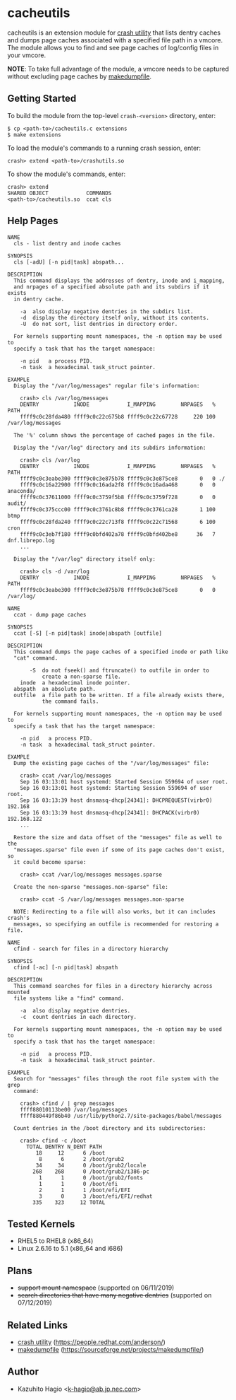 cacheutils
==========

cacheutils is an extension module for [crash utility][1] that lists dentry
caches and dumps page caches associated with a specified file path in a vmcore.
The module allows you to find and see page caches of log/config files in your
vmcore.

**NOTE**: To take full advantage of the module, a vmcore needs to be captured
without excluding page caches by [makedumpfile][2].

Getting Started
---------------

To build the module from the top-level `crash-<version>` directory, enter:

    $ cp <path-to>/cacheutils.c extensions
    $ make extensions

To load the module's commands to a running crash session, enter:

    crash> extend <path-to>/crashutils.so

To show the module's commands, enter:

    crash> extend
    SHARED OBJECT            COMMANDS
    <path-to>/cacheutils.so  ccat cls

Help Pages
----------

```
NAME
  cls - list dentry and inode caches

SYNOPSIS
  cls [-adU] [-n pid|task] abspath...

DESCRIPTION
  This command displays the addresses of dentry, inode and i_mapping,
  and nrpages of a specified absolute path and its subdirs if it exists
  in dentry cache.

    -a  also display negative dentries in the subdirs list.
    -d  display the directory itself only, without its contents.
    -U  do not sort, list dentries in directory order.

  For kernels supporting mount namespaces, the -n option may be used to
  specify a task that has the target namespace:

    -n pid   a process PID.
    -n task  a hexadecimal task_struct pointer.

EXAMPLE
  Display the "/var/log/messages" regular file's information:

    crash> cls /var/log/messages
    DENTRY           INODE            I_MAPPING        NRPAGES   % PATH
    ffff9c0c28fda480 ffff9c0c22c675b8 ffff9c0c22c67728     220 100 /var/log/messages

  The '%' column shows the percentage of cached pages in the file.

  Display the "/var/log" directory and its subdirs information:

    crash> cls /var/log
    DENTRY           INODE            I_MAPPING        NRPAGES   % PATH
    ffff9c0c3eabe300 ffff9c0c3e875b78 ffff9c0c3e875ce8       0   0 ./
    ffff9c0c16a22900 ffff9c0c16ada2f8 ffff9c0c16ada468       0   0 anaconda/
    ffff9c0c37611000 ffff9c0c3759f5b8 ffff9c0c3759f728       0   0 audit/
    ffff9c0c375ccc00 ffff9c0c3761c8b8 ffff9c0c3761ca28       1 100 btmp
    ffff9c0c28fda240 ffff9c0c22c713f8 ffff9c0c22c71568       6 100 cron
    ffff9c0c3eb7f180 ffff9c0bfd402a78 ffff9c0bfd402be8      36   7 dnf.librepo.log
    ...

  Display the "/var/log" directory itself only:

    crash> cls -d /var/log
    DENTRY           INODE            I_MAPPING        NRPAGES   % PATH
    ffff9c0c3eabe300 ffff9c0c3e875b78 ffff9c0c3e875ce8       0   0 /var/log/
```
```
NAME
  ccat - dump page caches

SYNOPSIS
  ccat [-S] [-n pid|task] inode|abspath [outfile]

DESCRIPTION
  This command dumps the page caches of a specified inode or path like
  "cat" command.

       -S  do not fseek() and ftruncate() to outfile in order to
           create a non-sparse file.
    inode  a hexadecimal inode pointer.
  abspath  an absolute path.
  outfile  a file path to be written. If a file already exists there,
           the command fails.

  For kernels supporting mount namespaces, the -n option may be used to
  specify a task that has the target namespace:

    -n pid   a process PID.
    -n task  a hexadecimal task_struct pointer.

EXAMPLE
  Dump the existing page caches of the "/var/log/messages" file:

    crash> ccat /var/log/messages
    Sep 16 03:13:01 host systemd: Started Session 559694 of user root.
    Sep 16 03:13:01 host systemd: Starting Session 559694 of user root.
    Sep 16 03:13:39 host dnsmasq-dhcp[24341]: DHCPREQUEST(virbr0) 192.168
    Sep 16 03:13:39 host dnsmasq-dhcp[24341]: DHCPACK(virbr0) 192.168.122
    ...

  Restore the size and data offset of the "messages" file as well to the
  "messages.sparse" file even if some of its page caches don't exist, so
  it could become sparse:

    crash> ccat /var/log/messages messages.sparse

  Create the non-sparse "messages.non-sparse" file:

    crash> ccat -S /var/log/messages messages.non-sparse

  NOTE: Redirecting to a file will also works, but it can includes crash's
  messages, so specifying an outfile is recommended for restoring a file.
```
```
NAME
  cfind - search for files in a directory hierarchy

SYNOPSIS
  cfind [-ac] [-n pid|task] abspath

DESCRIPTION
  This command searches for files in a directory hierarchy across mounted
  file systems like a "find" command.

    -a  also display negative dentries.
    -c  count dentries in each directory.

  For kernels supporting mount namespaces, the -n option may be used to
  specify a task that has the target namespace:

    -n pid   a process PID.
    -n task  a hexadecimal task_struct pointer.

EXAMPLE
  Search for "messages" files through the root file system with the grep
  command:

    crash> cfind / | grep messages
    ffff88010113be00 /var/log/messages
    ffff880449f86b40 /usr/lib/python2.7/site-packages/babel/messages

  Count dentries in the /boot directory and its subdirectories:

    crash> cfind -c /boot
      TOTAL DENTRY N_DENT PATH
         18     12      6 /boot
          8      6      2 /boot/grub2
         34     34      0 /boot/grub2/locale
        268    268      0 /boot/grub2/i386-pc
          1      1      0 /boot/grub2/fonts
          1      1      0 /boot/efi
          2      1      1 /boot/efi/EFI
          3      0      3 /boot/efi/EFI/redhat
        335    323     12 TOTAL
```

Tested Kernels
--------------

- RHEL5 to RHEL8 (x86_64)
- Linux 2.6.16 to 5.1 (x86_64 and i686)

Plans
-----

- ~~support mount namespace~~ (supported on 06/11/2019)
- ~~search directories that have many negative dentries~~ (supported on 07/12/2019)

Related Links
-------------

- [crash utility][1] (https://people.redhat.com/anderson/)
- [makedumpfile][2] (https://sourceforge.net/projects/makedumpfile/)

[1]: https://people.redhat.com/anderson/
[2]: https://sourceforge.net/projects/makedumpfile/

Author
------

- Kazuhito Hagio &lt;k-hagio@ab.jp.nec.com&gt;

